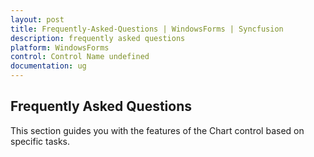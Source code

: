 ```yaml
---
layout: post
title: Frequently-Asked-Questions | WindowsForms | Syncfusion
description: frequently asked questions
platform: WindowsForms
control: Control Name undefined
documentation: ug
---
```


## Frequently Asked Questions

This section guides you with the features of the Chart control based on specific tasks.

